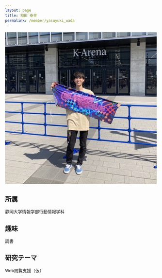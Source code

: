 ```yaml
---
layout: page
title: 和田 泰幸
permalink: /member/yasuyuki_wada
---
```


![写真](/assets/img/members/yasuyuki_wada.jpg "和田")

## 所属
静岡大学情報学部行動情報学科

## 趣味
読書

## 研究テーマ
Web閲覧支援（仮）
